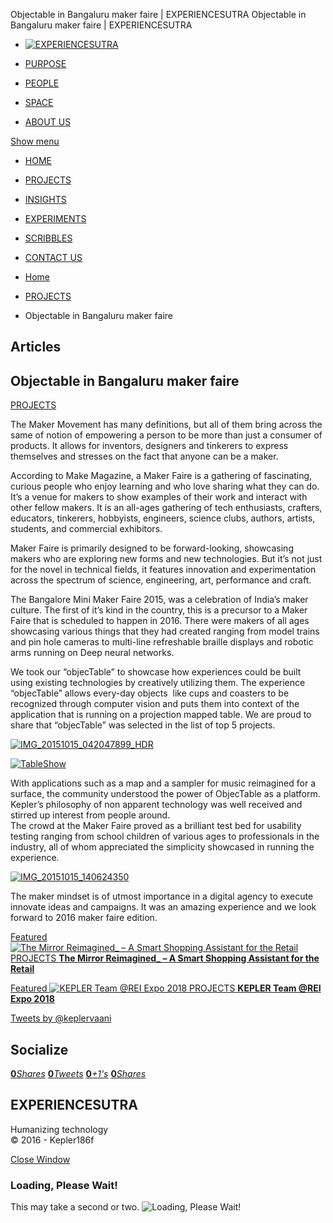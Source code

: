 Objectable in Bangaluru maker faire | EXPERIENCESUTRA                         Objectable in Bangaluru maker faire | EXPERIENCESUTRA                                   

*   [![EXPERIENCESUTRA](/wp-content/themes/tresor-theme/images/logo.png)](http://experiencesutra.com/)

*   [PURPOSE](http://experiencesutra.com/purpose/)
*   [PEOPLE](http://experiencesutra.com/people/)
*   [SPACE](http://experiencesutra.com/gallery/space/)
*   [ABOUT US](http://experiencesutra.com/about-us/)

 [Show menu](#dat-menu)

*   [HOME](http://experiencesutra.com/)
*   [PROJECTS](http://experiencesutra.com/category/projects/)
*   [INSIGHTS](http://experiencesutra.com/category/insights/)
*   [EXPERIMENTS](http://experiencesutra.com/category/experiments/)
*   [SCRIBBLES](http://experiencesutra.com/category/scribbles/)
*   [CONTACT US](http://experiencesutra.com/contact-us/)

*   [Home](http://experiencesutra.com)
*   [PROJECTS](http://experiencesutra.com/category/projects/)
*   Objectable in Bangaluru maker faire

Articles
--------

Objectable in Bangaluru maker faire
-----------------------------------

[PROJECTS](http://experiencesutra.com/category/projects/)

The Maker Movement has many definitions, but all of them bring across the same of notion of empowering a person to be more than just a consumer of products. It allows for inventors, designers and tinkerers to express themselves and stresses on the fact that anyone can be a maker.

According to Make Magazine, a Maker Faire is a gathering of fascinating, curious people who enjoy learning and who love sharing what they can do. It’s a venue for makers to show examples of their work and interact with other fellow makers. It is an all-ages gathering of tech enthusiasts, crafters, educators, tinkerers, hobbyists, engineers, science clubs, authors, artists, students, and commercial exhibitors.

Maker Faire is primarily designed to be forward-looking, showcasing makers who are exploring new forms and new technologies. But it’s not just for the novel in technical fields, it features innovation and experimentation across the spectrum of science, engineering, art, performance and craft.

The Bangalore Mini Maker Faire 2015, was a celebration of India’s maker culture. The first of it’s kind in the country, this is a precursor to a Maker Faire that is scheduled to happen in 2016. There were makers of all ages showcasing various things that they had created ranging from model trains and pin hole cameras to multi-line refreshable braille displays and robotic arms running on Deep neural networks.

We took our “objecTable” to showcase how experiences could be built using existing technologies by creatively utilizing them. The experience “objecTable” allows every-day objects  like cups and coasters to be recognized through computer vision and puts them into context of the application that is running on a projection mapped table. We are proud to share that “objecTable” was selected in the list of top 5 projects.

[![IMG_20151015_042047899_HDR](http://experiencesutra.com/wp-content/uploads/2015/12/IMG_20151015_042047899_HDR-1024x576.jpg)](http://experiencesutra.com/wp-content/uploads/2015/12/IMG_20151015_042047899_HDR.jpg)

[![TableShow](http://experiencesutra.com/wp-content/uploads/2015/12/TableShow-1024x682.jpg)](http://experiencesutra.com/wp-content/uploads/2015/12/TableShow.jpg)

With applications such as a map and a sampler for music reimagined for a surface, the community understood the power of ObjecTable as a platform. Kepler’s philosophy of non apparent technology was well received and stirred up interest from people around.  
The crowd at the Maker Faire proved as a brilliant test bed for usability testing ranging from school children of various ages to professionals in the industry, all of whom appreciated the simplicity showcased in running the experience.

[![IMG_20151015_140624350](http://experiencesutra.com/wp-content/uploads/2015/12/IMG_20151015_140624350-1024x576.jpg)](http://experiencesutra.com/wp-content/uploads/2015/12/IMG_20151015_140624350.jpg)

The maker mindset is of utmost importance in a digital agency to execute innovate ideas and campaigns. It was an amazing experience and we look forward to 2016 maker faire edition.

[Featured ![The Mirror Reimagined_ – A Smart Shopping Assistant for the Retail](http://experiencesutra.com/wp-content/uploads/2018/05/Mirror_StoryBoard_02MAY181-397x310_c.jpg)   PROJECTS **The Mirror Reimagined\_ – A Smart Shopping Assistant for the Retail**](http://experiencesutra.com/projects/the-mirror-reimagined_-a-smart-shopping-assistant-for-the-retail/) 

[Featured ![KEPLER Team @REI Expo 2018](http://experiencesutra.com/wp-content/uploads/2018/10/41948709_10156666156612378_7050397002038771712_o-397x310_c.jpg)   PROJECTS **KEPLER Team @REI Expo 2018**](http://experiencesutra.com/projects/kepler-team-rei-expo-2018/) 

[Tweets by @keplervaani](https://twitter.com/twitterdev)

Socialize
---------

[**0**_Shares_](http://www.facebook.com/sharer/sharer.php?u=http://experiencesutra.com) [**0**_Tweets_](#) [**0**_+1's_](https://plus.google.com/share?url=http://experiencesutra.com) [**0**_Shares_](http://www.linkedin.com/shareArticle?mini=true&url=http://experiencesutra.com&title=EXPERIENCESUTRA+-+Humanizing+Technology)

EXPERIENCESUTRA
---------------

Humanizing technology  
© 2016 - Kepler186f

[Close Window](#)

### Loading, Please Wait!

This may take a second or two. ![Loading, Please Wait!](http://experiencesutra.com/wp-content/themes/tresor-theme/images/loading.gif "Loading, Please Wait!")